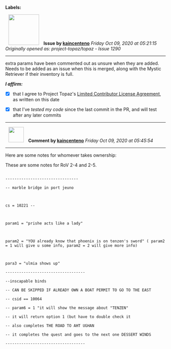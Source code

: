 **Labels:**



<a href="https://github.com/kaincenteno"><img src="https://avatars3.githubusercontent.com/u/26943220?v=4" width="96" height="96" hspace="10"></img></a> **Issue by [kaincenteno](https://github.com/kaincenteno)**
_Friday Oct 09, 2020 at 05:21:15_
_Originally opened as: project-topaz/topaz - Issue 1290_

----

extra params have been commented out as unsure when they are added. Needs to be added as an issue when this is merged, along with the Mystic Retriever if their inventory is full.

<!-- place 'x' mark between square [] brackets to affirm: -->
**_I affirm:_**
- [x] that I agree to Project Topaz's [Limited Contributor License Agreement](http://project-topaz.com/blob/release/CONTRIBUTOR_AGREEMENT.md), as written on this date
- [x] that I've _tested my code_ since the last commit in the PR, and will test after any later commits




----
<a href="https://github.com/kaincenteno"><img src="https://avatars3.githubusercontent.com/u/26943220?v=4" width="48" height="48" hspace="10"></img></a> **Comment by [kaincenteno](https://github.com/kaincenteno)**
_Friday Oct 09, 2020 at 05:45:54_

----

Here are some notes for whomever takes ownership:

These are some notes for RoV 2-4 and 2-5.

```
--------------------------------
-- marble bridge in port jeuno

cs = 10221 --

param1 = "prishe acts like a lady"

param2 = "YOU already know that phoenix is on tenzen's sword" ( param2 = 1 will give u some info, param2 = 2 will give more info)

para3 = "ulmia shows up"
-----------------------------------
--inscapable binds
-- CAN BE SKIPPED IF ALREADY OWN A BOAT PERMIT TO GO TO THE EAST
-- csid == 10064
-- param6 = 1 "it will show the message about "TENZEN"
-- it will return option 1 (but have to double check it
-- also completes THE ROAD TO AHT UGHAN
-- it completes the quest and goes to the next one DESSERT WINDS
-----------------------------------
```

